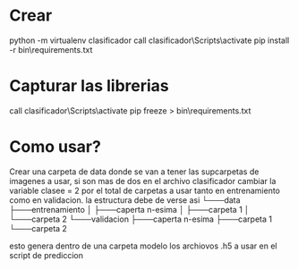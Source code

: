 # Crear
python -m virtualenv clasificador
call clasificador\Scripts\activate
pip install -r bin\requirements.txt


# Capturar las librerias
call clasificador\Scripts\activate 
pip freeze > bin\requirements.txt


# Como usar?
Crear una carpeta de data donde se van a tener las supcarpetas de imagenes a usar, si son mas de dos en el archivo clasificador  cambiar la variable clasee = 2 por el total de carpetas a usar tanto en entrenamiento como en validacion.
la estructura debe de verse asi
└───data
    ├───entrenamiento
    │   ├───caperta n-esima
    │   ├───carpeta 1
    │   └───carpeta 2
    └───validacion
        ├───caperta n-esima
        ├───carpeta 1
        └───carpeta 2
        
        
esto genera dentro de una carpeta modelo los archiovos .h5 a usar en el script de prediccion
